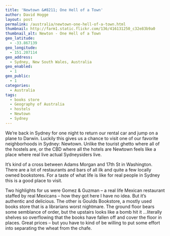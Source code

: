 ```yaml
---
title: 'Newtown &#8211; One Hell of a Town'
author: David Hogge
layout: post
permalink: /australia/newtown-one-hell-of-a-town.html
thumbnail: http://farm1.static.flickr.com/136/416131250_c32e83b9a0
thumbnail_alt: Newton - One Hell of a Town
geo_latitude:
  - -33.867139
geo_longitude:
  - 151.207114
geo_address:
  - Sydney, New South Wales, Australia
geo_enabled:
  - 1
geo_public:
  - 1
categories:
  - Australia
tags:
  - books store
  - Geography of Australia
  - hostels
  - Newtown
  - Sydney
---
```

We&#8217;re back in Sydney for one night to return our rental car and jump on a plane to Darwin. Luckily this gives us a chance to visit one of our favorite neighborhoods in Sydney: Newtown. Unlike the tourist ghetto where all of the hostels are, or the CBD where all the hotels are Newtown feels like a place where real live actual Sydneysiders live.

It&#8217;s kind of a cross between Adams Morgan and 17th St in Washington. There are a lot of restaurants and bars of all ilk and quite a few locally owned bookstores. For a taste of what life is like for real people in Sydney this is a good place to visit.

Two highlights for us were Gomez &#038; Guzman &#8211; a real life Mexican restaurant staffed by real Mexicans &#8211; how they got here I have no idea. But it&#8217;s authentic and delicious. The other is Goulds Bookstore, a mostly used books store that is a librarians worst nightmare. The ground floor bears some semblance of order, but the upstairs looks like a bomb hit it &#8230;literally shelves so overflowing that the books have fallen off and cover the floor in places. Great prices &#8211; but you have to kind of be willing to put some effort into separating the wheat from the chafe.